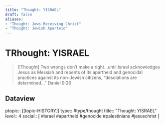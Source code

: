 ```yaml
---
title: "Thought: YISRAEL"
draft: false
aliases:
- "Thought: Jews Receiving Christ"
- "Thought: Jewish Aparteid"
---
```

# TRhought: YISRAEL
> [!Thought]
> Two wrongs don’t make a right…until Israel acknowledges Jesus as Messiah and repents of its apartheid and genocidal practices against its non-Jewish citizens, “desolations are determined…”
> Daniel 9:26

## Dataview
ptopic:: [[topic-HISTORY]]
type:: #type/thought
title:: "Thought: YISRAEL"
level:: 4
social:: [ #israel #apartheid #genocide #palestinians #jesuschrist ]
